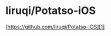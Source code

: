 # liruqi/Potatso-iOS
[https://github.com/liruqi/Potatso-iOS][1]

[1]:	https://github.com/liruqi/Potatso-iOS